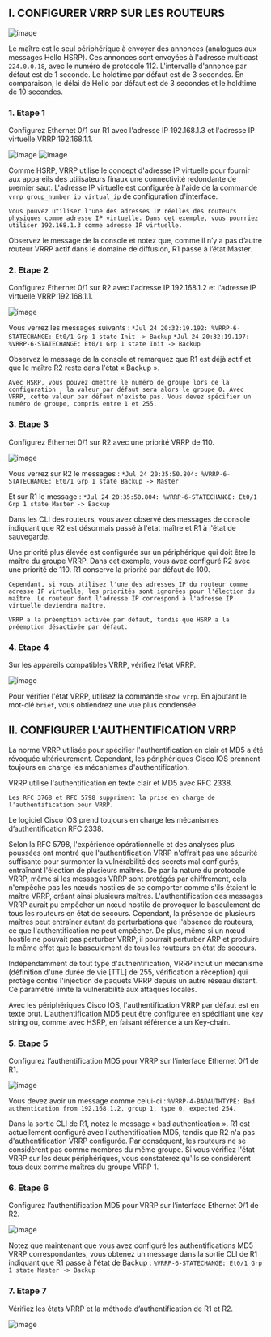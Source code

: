 ## I. CONFIGURER VRRP SUR LES ROUTEURS

![image](https://github.com/user-attachments/assets/75266ba6-0f4a-4168-ace6-b9fd6e684cdd)

Le maître est le seul périphérique à envoyer des annonces (analogues aux messages Hello HSRP). Ces annonces sont envoyées à l'adresse multicast `224.0.0.18`, avec le numéro de protocole 112. L'intervalle d'annonce par défaut est de 1 seconde. Le holdtime par défaut est de 3 secondes. En comparaison, le délai de Hello par défaut est de 3 secondes et le holdtime de 10 secondes.

### 1. Etape 1

Configurez Ethernet 0/1 sur R1 avec l'adresse IP 192.168.1.3 et l'adresse IP virtuelle VRRP 192.168.1.1.

![image](https://github.com/user-attachments/assets/05c47813-37b0-4a2c-84ca-0a21686d34fe)
![image](https://github.com/user-attachments/assets/f3ccd36d-23c6-42dc-a019-26d9e4003321)

Comme HSRP, VRRP utilise le concept d'adresse IP virtuelle pour fournir aux appareils des utilisateurs finaux une connectivité redondante de premier saut. L'adresse IP virtuelle est configurée à l'aide de la commande `vrrp group_number ip virtual_ip` de configuration d'interface.

`Vous pouvez utiliser l'une des adresses IP réelles des routeurs physiques comme adresse IP virtuelle. Dans cet exemple, vous pourriez utiliser 192.168.1.3 comme adresse IP virtuelle.`

Observez le message de la console et notez que, comme il n’y a pas d’autre routeur VRRP actif dans le domaine de diffusion, R1 passe à l’état Master.

### 2. Etape 2

Configurez Ethernet 0/1 sur R2 avec l'adresse IP 192.168.1.2 et l'adresse IP virtuelle VRRP 192.168.1.1.

![image](https://github.com/user-attachments/assets/8a483814-e175-4605-ab28-9a454de8619f)

Vous verrez les messages suivants : 
`*Jul 24 20:32:19.192: %VRRP-6-STATECHANGE: Et0/1 Grp 1 state Init -> Backup`
`*Jul 24 20:32:19.197: %VRRP-6-STATECHANGE: Et0/1 Grp 1 state Init -> Backup`

Observez le message de la console et remarquez que R1 est déjà actif et que le maître R2 reste dans l'état « Backup ».

`Avec HSRP, vous pouvez omettre le numéro de groupe lors de la configuration ; la valeur par défaut sera alors le groupe 0. Avec VRRP, cette valeur par défaut n'existe pas. Vous devez spécifier un numéro de groupe, compris entre 1 et 255.`

### 3. Etape 3

Configurez Ethernet 0/1 sur R2 avec une priorité VRRP de 110.

![image](https://github.com/user-attachments/assets/7973b75f-0961-43a4-b859-cf6db8f3c844)

Vous verrez sur R2 le messages : `*Jul 24 20:35:50.804: %VRRP-6-STATECHANGE: Et0/1 Grp 1 state Backup -> Master`

Et sur R1 le message : `*Jul 24 20:35:50.804: %VRRP-6-STATECHANGE: Et0/1 Grp 1 state Master -> Backup`

Dans les CLI des routeurs, vous avez observé des messages de console indiquant que R2 est désormais passé à l'état maître et R1 à l'état de sauvegarde.

Une priorité plus élevée est configurée sur un périphérique qui doit être le maître du groupe VRRP. Dans cet exemple, vous avez configuré R2 avec une priorité de 110. R1 conserve la priorité par défaut de 100.

`Cependant, si vous utilisez l'une des adresses IP du routeur comme adresse IP virtuelle, les priorités sont ignorées pour l'élection du maître. Le routeur dont l'adresse IP correspond à l'adresse IP virtuelle deviendra maître.`

`VRRP a la préemption activée par défaut, tandis que HSRP a la préemption désactivée par défaut.`

### 4. Etape 4

Sur les appareils compatibles VRRP, vérifiez l’état VRRP.

![image](https://github.com/user-attachments/assets/5b382627-b3dd-482c-9e85-262d0948eee4)

Pour vérifier l'état VRRP, utilisez la commande `show vrrp`. En ajoutant le mot-clé `brief`, vous obtiendrez une vue plus condensée.

## II. CONFIGURER L'AUTHENTIFICATION VRRP

La norme VRRP utilisée pour spécifier l'authentification en clair et MD5 a été révoquée ultérieurement. Cependant, les périphériques Cisco IOS prennent toujours en charge les mécanismes d'authentification.

VRRP utilise l'authentification en texte clair et MD5 avec RFC 2338.

`Les RFC 3768 et RFC 5798 suppriment la prise en charge de l'authentification pour VRRP.`

Le logiciel Cisco IOS prend toujours en charge les mécanismes d’authentification RFC 2338.

Selon la RFC 5798, l'expérience opérationnelle et des analyses plus poussées ont montré que l'authentification VRRP n'offrait pas une sécurité suffisante pour surmonter la vulnérabilité des secrets mal configurés, entraînant l'élection de plusieurs maîtres. De par la nature du protocole VRRP, même si les messages VRRP sont protégés par chiffrement, cela n'empêche pas les nœuds hostiles de se comporter comme s'ils étaient le maître VRRP, créant ainsi plusieurs maîtres. L'authentification des messages VRRP aurait pu empêcher un nœud hostile de provoquer le basculement de tous les routeurs en état de secours. Cependant, la présence de plusieurs maîtres peut entraîner autant de perturbations que l'absence de routeurs, ce que l'authentification ne peut empêcher. De plus, même si un nœud hostile ne pouvait pas perturber VRRP, il pourrait perturber ARP et produire le même effet que le basculement de tous les routeurs en état de secours.

Indépendamment de tout type d'authentification, VRRP inclut un mécanisme (définition d'une durée de vie [TTL] de 255, vérification à réception) qui protège contre l'injection de paquets VRRP depuis un autre réseau distant. Ce paramètre limite la vulnérabilité aux attaques locales.

Avec les périphériques Cisco IOS, l'authentification VRRP par défaut est en texte brut. L'authentification MD5 peut être configurée en spécifiant une key string ou, comme avec HSRP, en faisant référence à un Key-chain.

### 5. Etape 5

Configurez l’authentification MD5 pour VRRP sur l’interface Ethernet 0/1 de R1.

![image](https://github.com/user-attachments/assets/78823ab5-4479-4781-a71f-6a6114195e6e)

Vous devez avoir un message comme celui-ci : `%VRRP-4-BADAUTHTYPE: Bad authentication from 192.168.1.2, group 1, type 0, expected 254.`

Dans la sortie CLI de R1, notez le message « bad authentication ». R1 est actuellement configuré avec l'authentification MD5, tandis que R2 n'a pas d'authentification VRRP configurée. Par conséquent, les routeurs ne se considèrent pas comme membres du même groupe. Si vous vérifiez l'état VRRP sur les deux périphériques, vous constaterez qu'ils se considèrent tous deux comme maîtres du groupe VRRP 1.

### 6. Etape 6

Configurez l’authentification MD5 pour VRRP sur l’interface Ethernet 0/1 de R2.

![image](https://github.com/user-attachments/assets/3714b86d-f7d4-43b2-9214-b17c730710cf)

Notez que maintenant que vous avez configuré les authentifications MD5 VRRP correspondantes, vous obtenez un message dans la sortie CLI de R1 indiquant que R1 passe à l'état de Backup : `%VRRP-6-STATECHANGE: Et0/1 Grp 1 state Master -> Backup`

### 7. Etape 7

Vérifiez les états VRRP et la méthode d’authentification de R1 et R2.

![image](https://github.com/user-attachments/assets/dbdd47d8-48ee-418b-b541-a9c68f88a487)








